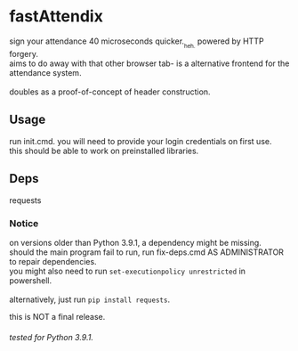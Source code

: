 # fastAttendix
sign your attendance 40 microseconds quicker.<sub><sub>heh.</sub></sub> powered by HTTP forgery. </br>aims to do away with that other browser tab- is a alternative frontend for the attendance system. </br></br>doubles as a proof-of-concept of header construction.

## Usage
run init.cmd. you will need to provide your login credentials on first use. </br>this should be able to work on preinstalled libraries. 

## Deps
requests

### Notice
on versions older than Python 3.9.1, a dependency might be missing. </br>
should the main program fail to run, run fix-deps.cmd AS ADMINISTRATOR to repair dependencies. </br>you might also need to run `set-executionpolicy unrestricted` in powershell.</br></br>
alternatively, just run `pip install requests`.

this is NOT a final release.

###### tested for Python 3.9.1.
